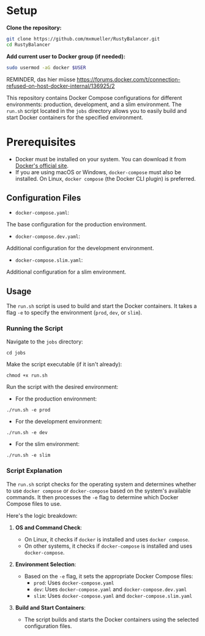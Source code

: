 # Setup

**Clone the repository:**

```bash
git clone https://github.com/mxmueller/RustyBalancer.git
cd RustyBalancer
```


**Add current user to Docker group (if needed):**

```bash
sudo usermod -aG docker $USER
```
REMINDER, das hier müsse https://forums.docker.com/t/connection-refused-on-host-docker-internal/136925/2

This repository contains Docker Compose configurations for different environments: production, development, and a slim environment. The `run.sh` script located in the `jobs` directory allows you to easily build and start Docker containers for the specified environment.

# Prerequisites

- Docker must be installed on your system. You can download it from [Docker's official site](https://www.docker.com/products/docker-desktop).
- If you are using macOS or Windows, `docker-compose` must also be installed. On Linux, `docker compose` (the Docker CLI plugin) is preferred.

## Configuration Files

- `docker-compose.yaml`: 
 
The base configuration for the production environment.

- `docker-compose.dev.yaml`: 

Additional configuration for the development environment.

- `docker-compose.slim.yaml`: 

Additional configuration for a slim environment.

## Usage

The `run.sh` script is used to build and start the Docker containers. It takes a flag `-e` to specify the environment (`prod`, `dev`, or `slim`).

### Running the Script

Navigate to the `jobs` directory:
```shell
cd jobs
```

Make the script executable (if it isn't already):
```shell
chmod +x run.sh
```

Run the script with the desired environment:

- For the production environment:
```shell
./run.sh -e prod
```

- For the development environment:
```shell
./run.sh -e dev
```

- For the slim environment:
```shell
./run.sh -e slim
```

### Script Explanation

The `run.sh` script checks for the operating system and determines whether to use `docker compose` or `docker-compose` based on the system's available commands. It then processes the `-e` flag to determine which Docker Compose files to use.

Here's the logic breakdown:

1. **OS and Command Check**:
    - On Linux, it checks if `docker` is installed and uses `docker compose`.
    - On other systems, it checks if `docker-compose` is installed and uses `docker-compose`.

2. **Environment Selection**:
    - Based on the `-e` flag, it sets the appropriate Docker Compose files:
        - `prod`: Uses `docker-compose.yaml`
        - `dev`: Uses `docker-compose.yaml` and `docker-compose.dev.yaml`
        - `slim`: Uses `docker-compose.yaml` and `docker-compose.slim.yaml`

3. **Build and Start Containers**:
    - The script builds and starts the Docker containers using the selected configuration files.
